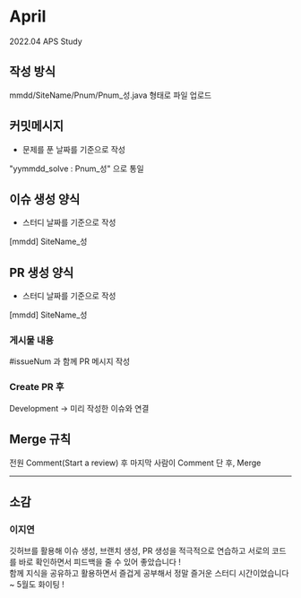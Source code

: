 # April
2022.04 APS Study

## 작성 방식

mmdd/SiteName/Pnum/Pnum_성.java 형태로 파일 업로드       

## 커밋메시지 

- 문제를 푼 날짜를 기준으로 작성

"yymmdd_solve : Pnum_성" 으로 통일       

## 이슈 생성 양식

- 스터디 날짜를 기준으로 작성

[mmdd] SiteName_성

## PR 생성 양식

- 스터디 날짜를 기준으로 작성

[mmdd] SiteName_성

### 게시물 내용  

#issueNum 과 함께 PR 메시지 작성    

### Create PR 후   

Development -> 미리 작성한 이슈와 연결     

## Merge 규칙

전원 Comment(Start a review) 후 마지막 사람이 Comment 단 후, Merge

----------------------------------------------------------
## 소감

### 이지연    
깃허브를 활용해 이슈 생성, 브랜치 생성, PR 생성을 적극적으로 연습하고 서로의 코드를 바로 확인하면서 피드백을 줄 수 있어 좋았습니다 !     
함께 지식을 공유하고 활용하면서 즐겁게 공부해서 정말 즐거운 스터디 시간이었습니다 ~ 5월도 화이팅 !
